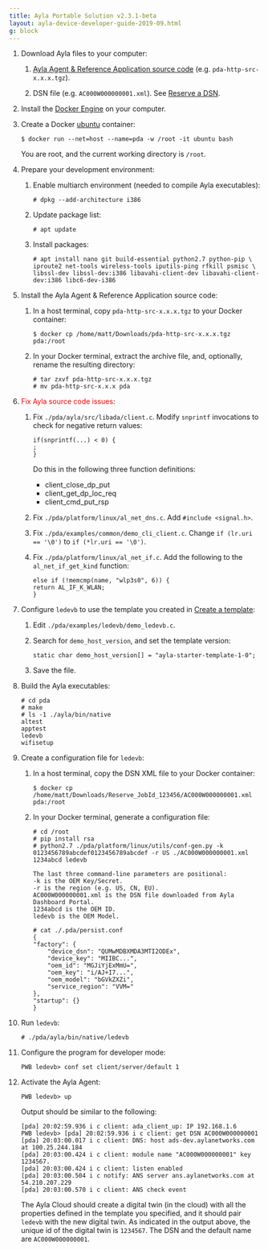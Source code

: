 ```yaml
---
title: Ayla Portable Solution v2.3.1-beta
layout: ayla-device-developer-guide-2019-09.html
g: block
---
```


1. Download Ayla files to your computer:

    1. [Ayla Agent & Reference Application source code](https://connection.aylanetworks.com/s/article/Ayla-Portable-Device-Agent-Source-Code) (e.g. ```pda-http-src-x.x.x.tgz```).

    1. DSN file (e.g. ```AC000W000000001.xml```). See [Reserve a DSN](../../overview/reserve-a-dsn).

1. Install the [Docker Engine](https://docs.docker.com/get-started/) on your computer.

1. Create a Docker [ubuntu](https://hub.docker.com/_/ubuntu) container:

    ```
    $ docker run --net=host --name=pda -w /root -it ubuntu bash
    ```

    You are root, and the current working directory is ```/root```.

1. Prepare your development environment:

    1. Enable multiarch environment (needed to compile Ayla executables):

        ```
        # dpkg --add-architecture i386
        ```

    1. Update package list:

        ```
        # apt update
        ```

    1. Install packages:

        ```
        # apt install nano git build-essential python2.7 python-pip \
        iproute2 net-tools wireless-tools iputils-ping rfkill psmisc \
        libssl-dev libssl-dev:i386 libavahi-client-dev libavahi-client-dev:i386 libc6-dev-i386
        ```

1. Install the Ayla Agent & Reference Application source code:

    1. In a host terminal, copy ```pda-http-src-x.x.x.tgz``` to your Docker container:

        ```
        $ docker cp /home/matt/Downloads/pda-http-src-x.x.x.tgz pda:/root
        ```

    1. In your Docker terminal, extract the archive file, and, optionally, rename the resulting directory:

        ```
        # tar zxvf pda-http-src-x.x.x.tgz
        # mv pda-http-src-x.x.x pda
        ```

1. <span style="color:red;">Fix Ayla source code issues</span>:

    1. Fix ```./pda/ayla/src/libada/client.c```. Modify ```snprintf``` invocations to check for negative return values:

        ```
        if(snprintf(...) < 0) {
        ;
        }
        ```

        Do this in the following three function definitions:

        * client_close_dp_put
        * client_get_dp_loc_req
        * client_cmd_put_rsp

    1. Fix ```./pda/platform/linux/al_net_dns.c```. Add ```#include <signal.h>```.

    1. Fix ```./pda/examples/common/demo_cli_client.c```. Change ```if (lr.uri == '\0')``` to ```if (*lr.uri == '\0')```.

    1. Fix ```./pda/platform/linux/al_net_if.c```. Add the following to the ```al_net_if_get_kind``` function:

        ```
        else if (!memcmp(name, "wlp3s0", 6)) {
        return AL_IF_K_WLAN;
        }
        ```

1. Configure ```ledevb``` to use the template you created in [Create a template](../../get-started/create-a-template):

    1. Edit ```./pda/examples/ledevb/demo_ledevb.c```.

    1. Search for ```demo_host_version```, and set the template version:

        ```
        static char demo_host_version[] = "ayla-starter-template-1-0";
        ```
    
    1. Save the file.

1. Build the Ayla executables:

    ```
    # cd pda
    # make
    # ls -1 ./ayla/bin/native  
    altest
    apptest
    ledevb
    wifisetup
    ```

1. Create a configuration file for ```ledevb```:

    1. In a host terminal, copy the DSN XML file to your Docker container:

        ```
        $ docker cp /home/matt/Downloads/Reserve_JobId_123456/AC000W000000001.xml pda:/root
        ```

    1. In your Docker terminal, generate a configuration file:

        ```
        # cd /root
        # pip install rsa
        # python2.7 ./pda/platform/linux/utils/conf-gen.py -k 0123456789abcdef0123456789abcdef -r US ./AC000W000000001.xml 1234abcd ledevb

        The last three command-line parameters are positional:
        -k is the OEM Key/Secret.
        -r is the region (e.g. US, CN, EU).
        AC000W000000001.xml is the DSN file downloaded from Ayla Dashboard Portal.
        1234abcd is the OEM ID.
        ledevb is the OEM Model.
        
        # cat ./.pda/persist.conf
        {
        "factory": {
            "device_dsn": "QUMwMDBXMDA3MTI2ODEx", 
            "device_key": "MIIBC...", 
            "oem_id": "MGJiYjExMmU=", 
            "oem_key": "i/AJ+I7...", 
            "oem_model": "bGVkZXZi", 
            "service_region": "VVM="
        }, 
        "startup": {}
        }
        ```

1. Run ```ledevb```:

    ```
    # ./pda/ayla/bin/native/ledevb
    ```

1. Configure the program for developer mode:

    ```
    PWB ledevb> conf set client/server/default 1
    ```

1. Activate the Ayla Agent:

    ```
    PWB ledevb> up
    ```

    Output should be similar to the following:

    ```
    [pda] 20:02:59.936 i c client: ada_client_up: IP 192.168.1.6
    PWB ledevb> [pda] 20:02:59.936 i c client: get DSN AC000W000000001
    [pda] 20:03:00.017 i c client: DNS: host ads-dev.aylanetworks.com at 100.25.244.184
    [pda] 20:03:00.424 i c client: module name "AC000W000000001" key 1234567.
    [pda] 20:03:00.424 i c client: listen enabled
    [pda] 20:03:00.504 i c notify: ANS server ans.aylanetworks.com at 54.210.207.229
    [pda] 20:03:00.570 i c client: ANS check event
    ```

    The Ayla Cloud should create a digital twin (in the cloud) with all the properties defined in the template you specified, and it should pair ```ledevb``` with the new digital twin. As indicated in the output above, the unique id of the digital twin is ```1234567```. The DSN and the default name are ```AC000W000000001```.
